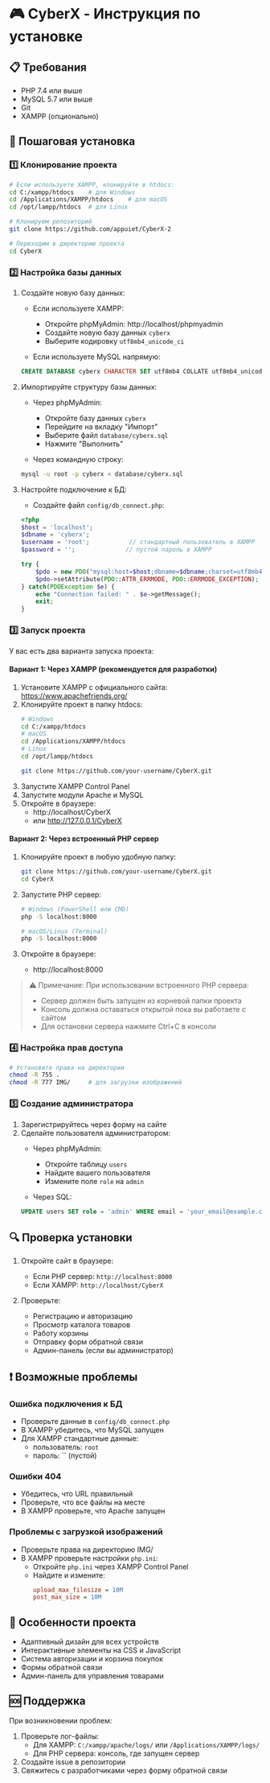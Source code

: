 # 🎮 CyberX - Инструкция по установке

## 📋 Требования

* PHP 7.4 или выше
* MySQL 5.7 или выше
* Git
* XAMPP (опционально)

## 🚀 Пошаговая установка

### 1️⃣ Клонирование проекта

```bash
# Если используете XAMPP, клонируйте в htdocs:
cd C:/xampp/htdocs    # для Windows
cd /Applications/XAMPP/htdocs    # для macOS
cd /opt/lampp/htdocs  # для Linux

# Клонируем репозиторий
git clone https://github.com/appuiet/CyberX-2

# Переходим в директорию проекта
cd CyberX
```

### 2️⃣ Настройка базы данных

1. Создайте новую базу данных:
   * Если используете XAMPP:
     - Откройте phpMyAdmin: http://localhost/phpmyadmin
     - Создайте новую базу данных `cyberx`
     - Выберите кодировку `utf8mb4_unicode_ci`
   
   * Если используете MySQL напрямую:
   ```sql
   CREATE DATABASE cyberx CHARACTER SET utf8mb4 COLLATE utf8mb4_unicode_ci;
   ```

2. Импортируйте структуру базы данных:
   * Через phpMyAdmin:
     - Откройте базу данных `cyberx`
     - Перейдите на вкладку "Импорт"
     - Выберите файл `database/cyberx.sql`
     - Нажмите "Выполнить"
   
   * Через командную строку:
   ```bash
   mysql -u root -p cyberx < database/cyberx.sql
   ```

3. Настройте подключение к БД:
   * Создайте файл `config/db_connect.php`:
   ```php
   <?php
   $host = 'localhost';
   $dbname = 'cyberx';
   $username = 'root';           // стандартный пользователь в XAMPP
   $password = '';              // пустой пароль в XAMPP
   
   try {
       $pdo = new PDO("mysql:host=$host;dbname=$dbname;charset=utf8mb4", $username, $password);
       $pdo->setAttribute(PDO::ATTR_ERRMODE, PDO::ERRMODE_EXCEPTION);
   } catch(PDOException $e) {
       echo "Connection failed: " . $e->getMessage();
       exit;
   }
   ```

### 3️⃣ Запуск проекта

У вас есть два варианта запуска проекта:

#### Вариант 1: Через XAMPP (рекомендуется для разработки)

1. Установите XAMPP с официального сайта: https://www.apachefriends.org/
2. Клонируйте проект в папку htdocs:
   ```bash
   # Windows
   cd C:/xampp/htdocs
   # macOS
   cd /Applications/XAMPP/htdocs
   # Linux
   cd /opt/lampp/htdocs
   
   git clone https://github.com/your-username/CyberX.git
   ```
3. Запустите XAMPP Control Panel
4. Запустите модули Apache и MySQL
5. Откройте в браузере:
   * http://localhost/CyberX
   * или http://127.0.0.1/CyberX

#### Вариант 2: Через встроенный PHP сервер

1. Клонируйте проект в любую удобную папку:
   ```bash
   git clone https://github.com/your-username/CyberX.git
   cd CyberX
   ```

2. Запустите PHP сервер:
   ```bash
   # Windows (PowerShell или CMD)
   php -S localhost:8000

   # macOS/Linux (Terminal)
   php -S localhost:8000
   ```

3. Откройте в браузере:
   * http://localhost:8000

> ⚠️ Примечание: При использовании встроенного PHP сервера:
> * Сервер должен быть запущен из корневой папки проекта
> * Консоль должна оставаться открытой пока вы работаете с сайтом
> * Для остановки сервера нажмите Ctrl+C в консоли

### 4️⃣ Настройка прав доступа

```bash
# Установите права на директории
chmod -R 755 .
chmod -R 777 IMG/     # для загрузки изображений
```

### 5️⃣ Создание администратора

1. Зарегистрируйтесь через форму на сайте
2. Сделайте пользователя администратором:
   * Через phpMyAdmin:
     - Откройте таблицу `users`
     - Найдите вашего пользователя
     - Измените поле `role` на `admin`
   
   * Через SQL:
   ```sql
   UPDATE users SET role = 'admin' WHERE email = 'your_email@example.com';
   ```

## 🔍 Проверка установки

1. Откройте сайт в браузере:
   * Если PHP сервер: `http://localhost:8000`
   * Если XAMPP: `http://localhost/CyberX`

2. Проверьте:
   * Регистрацию и авторизацию
   * Просмотр каталога товаров
   * Работу корзины
   * Отправку форм обратной связи
   * Админ-панель (если вы администратор)

## ❗ Возможные проблемы

### Ошибка подключения к БД
* Проверьте данные в `config/db_connect.php`
* В XAMPP убедитесь, что MySQL запущен
* Для XAMPP стандартные данные:
  - пользователь: `root`
  - пароль: `` (пустой)

### Ошибки 404
* Убедитесь, что URL правильный
* Проверьте, что все файлы на месте
* В XAMPP проверьте, что Apache запущен

### Проблемы с загрузкой изображений
* Проверьте права на директорию IMG/
* В XAMPP проверьте настройки `php.ini`:
  - Откройте `php.ini` через XAMPP Control Panel
  - Найдите и измените:
    ```ini
    upload_max_filesize = 10M
    post_max_size = 10M
    ```

## 📱 Особенности проекта

* Адаптивный дизайн для всех устройств
* Интерактивные элементы на CSS и JavaScript
* Система авторизации и корзина покупок
* Формы обратной связи
* Админ-панель для управления товарами

## 🆘 Поддержка

При возникновении проблем:
1. Проверьте лог-файлы:
   * Для XAMPP: `C:/xampp/apache/logs/` или `/Applications/XAMPP/logs/`
   * Для PHP сервера: консоль, где запущен сервер
2. Создайте issue в репозитории
3. Свяжитесь с разработчиками через форму обратной связи
